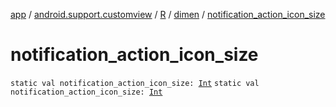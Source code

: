 [app](../../../index.md) / [android.support.customview](../../index.md) / [R](../index.md) / [dimen](index.md) / [notification_action_icon_size](./notification_action_icon_size.md)

# notification_action_icon_size

`static val notification_action_icon_size: `[`Int`](https://kotlinlang.org/api/latest/jvm/stdlib/kotlin/-int/index.html)
`static val notification_action_icon_size: `[`Int`](https://kotlinlang.org/api/latest/jvm/stdlib/kotlin/-int/index.html)